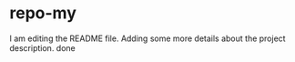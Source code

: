 # repo-my

I am editing the README file. Adding some more details about the project description.
done
